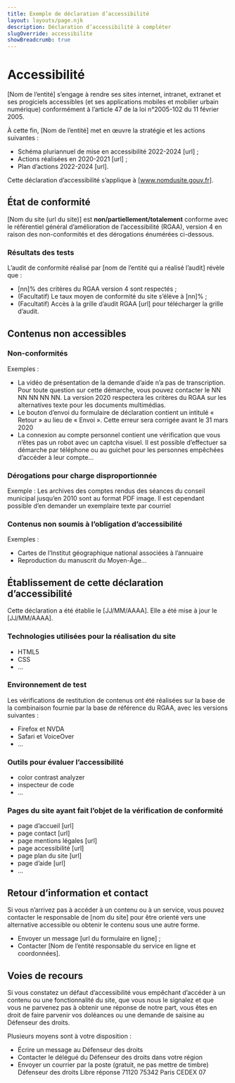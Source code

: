 ```yaml
---
title: Exemple de déclaration d’accessibilité
layout: layouts/page.njk
description: Déclaration d’accessibilité à compléter
slugOverride: accessibilite
showBreadcrumb: true
---
```

# Accessibilité

<span class="aModifier">[Nom de l’entité]</span> s’engage à rendre ses sites internet, intranet, extranet et ses progiciels accessibles (et ses applications mobiles et mobilier urbain numérique) conformément à l’article 47 de la loi n°2005-102 du 11 février 2005.

À cette fin, <span class="aModifier">[Nom de l’entité]</span> met en œuvre la stratégie et les actions suivantes :

- Schéma pluriannuel de mise en accessibilité 2022-2024 <span class="aModifier">[url]</span> ;
- Actions réalisées en 2020-2021 <span class="aModifier">[url]</span> ;
- Plan d’actions 2022-2024 <span class="aModifier">[url]</span>.

Cette déclaration d’accessibilité s’applique à <span class="aModifier">[www.nomdusite.gouv.fr]</span>.

## État de conformité

<span class="aModifier">[Nom du site (url du site)]</span> est <strong class="aModifier">non/partiellement/totalement</strong> conforme avec le référentiel général d’amélioration de l’accessibilité (RGAA), version 4 en raison des non-conformités et des dérogations énumérées ci-dessous.

### Résultats des tests

L’audit de conformité réalisé par <span class="aModifier">[nom de l’entité qui a réalisé l’audit]</span> révèle que :

- <span class="aModifier">[nn]</span>% des critères du RGAA version 4 sont respectés ;
- (Facultatif) Le taux moyen de conformité du site s’élève à <span class="aModifier">[nn]</span>% ;
- (Facultatif) Accès à la grille d’audit RGAA <span class="aModifier">[url]</span> pour télécharger la grille d’audit.

## Contenus non accessibles

### Non-conformités

Exemples :

- La vidéo de présentation de la demande d’aide n’a pas de transcription. Pour toute question sur cette démarche, vous pouvez contacter le NN NN NN NN NN. La version 2020 respectera les critères du RGAA sur les alternatives texte pour les documents multimédias.
- Le bouton d’envoi du formulaire de déclaration contient un intitulé « Retour » au lieu de « Envoi ». Cette erreur sera corrigée avant le 31 mars 2020
- La connexion au compte personnel contient une vérification que vous n’êtes pas un robot avec un captcha visuel. Il est possible d’effectuer sa démarche par téléphone ou au guichet pour les personnes empêchées d’accéder à leur compte...

### Dérogations pour charge disproportionnée

Exemple :
Les archives des comptes rendus des séances du conseil municipal jusqu’en 2010 sont au format PDF image. Il est cependant possible d’en demander un exemplaire texte par courriel

### Contenus non soumis à l’obligation d’accessibilité

Exemples :

- Cartes de l’Institut géographique national associées à l’annuaire
- Reproduction du manuscrit du Moyen-Âge...

## Établissement de cette déclaration d’accessibilité

Cette déclaration a été établie le <span class="aModifier">[JJ/MM/AAAA]</span>.
Elle a été mise à jour le <span class="aModifier">[JJ/MM/AAAA]</span>.

### Technologies utilisées pour la réalisation du site

- HTML5
- CSS
- ...

### Environnement de test

Les vérifications de restitution de contenus ont été réalisées sur la base de la combinaison fournie par la base de référence du RGAA, avec les versions suivantes :

- Firefox et NVDA
- Safari et VoiceOver
- ...

### Outils pour évaluer l’accessibilité

- color contrast analyzer
- inspecteur de code
- ...

### Pages du site ayant fait l’objet de la vérification de conformité

- page d’accueil <span class="aModifier">[url]</span>
- page contact <span class="aModifier">[url]</span>
- page mentions légales <span class="aModifier">[url]</span>
- page accessibilité <span class="aModifier">[url]</span>
- page plan du site <span class="aModifier">[url]</span>
- page d’aide <span class="aModifier">[url]</span>
- ...

## Retour d’information et contact

Si vous n’arrivez pas à accéder à un contenu ou à un service, vous pouvez contacter le responsable de <span class="aModifier">[nom du site]</span> pour être orienté vers une alternative accessible ou obtenir le contenu sous une autre forme.

- Envoyer un message <span class="aModifier">[url du formulaire en ligne]</span> ;
- Contacter <span class="aModifier">[Nom de l’entité responsable du service en ligne et coordonnées]</span>.

## Voies de recours

Si vous constatez un défaut d’accessibilité vous empêchant d’accéder à un contenu ou une fonctionnalité du site, que vous nous le signalez et que vous ne parvenez pas à obtenir une réponse de notre part, vous êtes en droit de faire parvenir vos doléances ou une demande de saisine au Défenseur des droits.

Plusieurs moyens sont à votre disposition :

- Écrire un message au Défenseur des droits
- Contacter le délégué du Défenseur des droits dans votre région
- Envoyer un courrier par la poste (gratuit, ne pas mettre de timbre)
  Défenseur des droits
  Libre réponse 71120
  75342 Paris CEDEX 07